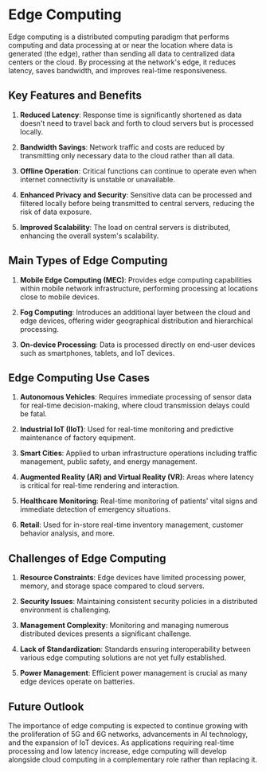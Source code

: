 # Edge Computing

Edge computing is a distributed computing paradigm that performs computing and data processing at or near the location where data is generated (the edge), rather than sending all data to centralized data centers or the cloud. By processing at the network's edge, it reduces latency, saves bandwidth, and improves real-time responsiveness.

## Key Features and Benefits

1. **Reduced Latency**: Response time is significantly shortened as data doesn't need to travel back and forth to cloud servers but is processed locally.

2. **Bandwidth Savings**: Network traffic and costs are reduced by transmitting only necessary data to the cloud rather than all data.

3. **Offline Operation**: Critical functions can continue to operate even when internet connectivity is unstable or unavailable.

4. **Enhanced Privacy and Security**: Sensitive data can be processed and filtered locally before being transmitted to central servers, reducing the risk of data exposure.

5. **Improved Scalability**: The load on central servers is distributed, enhancing the overall system's scalability.

## Main Types of Edge Computing

1. **Mobile Edge Computing (MEC)**: Provides edge computing capabilities within mobile network infrastructure, performing processing at locations close to mobile devices.

2. **Fog Computing**: Introduces an additional layer between the cloud and edge devices, offering wider geographical distribution and hierarchical processing.

3. **On-device Processing**: Data is processed directly on end-user devices such as smartphones, tablets, and IoT devices.

## Edge Computing Use Cases

1. **Autonomous Vehicles**: Requires immediate processing of sensor data for real-time decision-making, where cloud transmission delays could be fatal.

2. **Industrial IoT (IIoT)**: Used for real-time monitoring and predictive maintenance of factory equipment.

3. **Smart Cities**: Applied to urban infrastructure operations including traffic management, public safety, and energy management.

4. **Augmented Reality (AR) and Virtual Reality (VR)**: Areas where latency is critical for real-time rendering and interaction.

5. **Healthcare Monitoring**: Real-time monitoring of patients' vital signs and immediate detection of emergency situations.

6. **Retail**: Used for in-store real-time inventory management, customer behavior analysis, and more.

## Challenges of Edge Computing

1. **Resource Constraints**: Edge devices have limited processing power, memory, and storage space compared to cloud servers.

2. **Security Issues**: Maintaining consistent security policies in a distributed environment is challenging.

3. **Management Complexity**: Monitoring and managing numerous distributed devices presents a significant challenge.

4. **Lack of Standardization**: Standards ensuring interoperability between various edge computing solutions are not yet fully established.

5. **Power Management**: Efficient power management is crucial as many edge devices operate on batteries.

## Future Outlook

The importance of edge computing is expected to continue growing with the proliferation of 5G and 6G networks, advancements in AI technology, and the expansion of IoT devices. As applications requiring real-time processing and low latency increase, edge computing will develop alongside cloud computing in a complementary role rather than replacing it.
